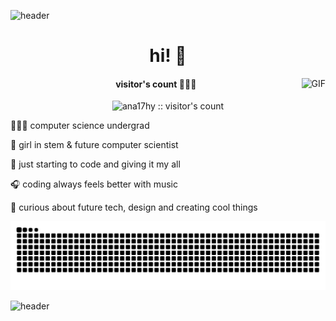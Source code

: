 ![header](https://github.com/user-attachments/assets/eee9d8b5-53ad-42dd-a965-43cbcb73d473)


<h1 align="center">hi! 🦔</h1>

<img align="right" alt="GIF" src="https://github.com/user-attachments/assets/f54c7363-1918-4c4a-bbf3-08a0939dd9ab"/>


<h4 align="center">visitor's count 🕵🏽‍♀️</h4>

<p align="center">
  <img src="https://profile-counter.glitch.me/ana17hy/count.svg" alt="ana17hy :: visitor's count"/>
</p>


 

👩🏽‍💻 computer science undergrad 

💫 girl in stem & future computer scientist

🌷 just starting to code and giving it my all

🎧 coding always feels better with music

🌟 curious about future tech, design and creating cool things



<div align="center">
  <picture>
    <source media="(prefers-color-scheme: dark)" srcset="https://raw.githubusercontent.com/ana17hy/ana17hy/output/snake-pastel-dark.svg" />
    <source media="(prefers-color-scheme: light)" srcset="https://raw.githubusercontent.com/ana17hy/ana17hy/output/snake-pastel.svg" />
    <img alt="GitHub contribution snake animation" src="https://raw.githubusercontent.com/ana17hy/ana17hy/output/snake-pastel.svg" />
  </picture>
</div>

![header](https://github.com/user-attachments/assets/3f0585a6-aec2-4749-ba57-9e4372dbb042)

